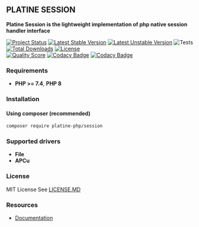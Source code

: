 ## PLATINE SESSION
**Platine Session is the lightweight implementation of php native session handler interface**

[![Project Status](http://opensource.box.com/badges/active.svg)](http://opensource.box.com/badges)
[![Latest Stable Version](https://poser.pugx.org/platine-php/session/v)](https://packagist.org/packages/platine-php/session)
[![Latest Unstable Version](https://poser.pugx.org/platine-php/session/v/unstable)](https://packagist.org/packages/platine-php/session)
![Tests](https://github.com/platine-php/session/actions/workflows/ci.yml/badge.svg)
[![Total Downloads](https://poser.pugx.org/platine-php/session/downloads)](https://packagist.org/packages/platine-php/session)
[![License](https://poser.pugx.org/platine-php/session/license)](https://packagist.org/packages/platine-php/session)  
[![Quality Score](https://img.shields.io/scrutinizer/g/platine-php/session.svg?style=flat-square)](https://scrutinizer-ci.com/g/platine-php/session)
[![Codacy Badge](https://app.codacy.com/project/badge/Grade/8bdc5de72e7a40dd809abdea4d07082d)](https://app.codacy.com/gh/platine-php/session/dashboard?utm_source=gh&utm_medium=referral&utm_content=&utm_campaign=Badge_grade)
[![Codacy Badge](https://app.codacy.com/project/badge/Coverage/8bdc5de72e7a40dd809abdea4d07082d)](https://app.codacy.com/gh/platine-php/session/dashboard?utm_source=gh&utm_medium=referral&utm_content=&utm_campaign=Badge_coverage)

### Requirements 
- **PHP >= 7.4**, **PHP 8** 

### Installation
#### Using composer (recommended)
```bash
composer require platine-php/session
```

### Supported drivers 
- **File**
- **APCu**


### License
MIT License See [LICENSE.MD](LICENSE.MD)

### Resources
- [Documentation](https://docs.platine-php.com/packages/session)
